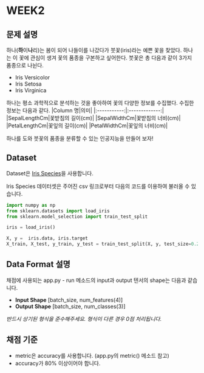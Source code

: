 # WEEK2

## 문제 설명
하나(**하**이**나**리)는 봄이 되어 나들이를 나갔다가 붓꽃(iris)라는 예쁜 꽃을 찾았다. 하나는 이 꽃에 관심이 생겨 꽃의 품종을 구본하고 싶어한다. 붓꽃은 총 다음과 같이 3가지 품종으로 나뉜다.  
- Iris Versicolor
- Iris Setosa
- Iris Virginica

하나는 평소 과학적으로 분석하는 것을 좋아하여 꽃의 다양한 정보를 수집했다. 수집한 정보는 다음과 같다. 
|Column 명|의미|
|:-----------:|:-------------:|
|SepalLengthCm|꽃받침의 길이(cm)|
|SepalWidthCm|꽃받침의 너비(cm)|
|PetalLengthCm|꽃잎의 길이(cm)|
|PetalWidthCm|꽃잎의 너비(cm)|

하나를 도와 붓꽃의 품종을 분류할 수 있는 인공지능을 만들어 보자!

## Dataset
Dataset은 [Iris Species](https://www.kaggle.com/uciml/iris)을 사용합니다.  

Iris Species 데이터셋은 주어진 csv 링크로부터 다음의 코드를 이용하여 불러올 수 있습니다.

```python
import numpy as np
from sklearn.datasets import load_iris
from sklearn.model_selection import train_test_split

iris = load_iris()

X, y =  iris.data, iris.target
X_train, X_test, y_train, y_test = train_test_split(X, y, test_size=0.2, random_state=42)
```

## Data Format 설명
채점에 사용되는 app.py - run 메소드의 input과 output 텐서의 shape는 다음과 같습니다.
- **Input Shape** [batch_size, num_features(4)]
- **Output Shape** [batch_size, num_classes(3)]

*반드시 상기된 형식을 준수해주세요. 형식이 다른 경우 0점 처리됩니다.*

## 채점 기준
- metric은 accuracy를 사용합니다. (app.py의 metric() 메소드 참고)
- accuracy가 80% 이상이어야 합니다.
